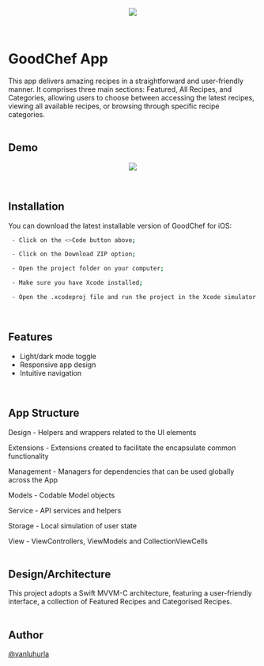 <p align="center" width="100%">
    <img src="https://i.postimg.cc/jS9Hzvvn/temp-Imagewxw738.jpg">
</p>
<br>

# GoodChef App

This app delivers amazing recipes in a straightforward and user-friendly manner. It comprises three main sections: Featured, All Recipes, and Categories, allowing users to choose between accessing the latest recipes, viewing all available recipes, or browsing through specific recipe categories.
<br><br>  

## Demo

<p align="center" width="100%">
    <img src="https://github.com/vanluhurla/GoodChef/blob/main/goodchef.gif">
</p>
<br>

## Installation

You can download the latest installable version of GoodChef for iOS:

```bash
 - Click on the <>Code button above; 

 - Click on the Download ZIP option;

 - Open the project folder on your computer;

 - Make sure you have Xcode installed; 

 - Open the .xcodeproj file and run the project in the Xcode simulator.
```
<br>

## Features

- Light/dark mode toggle
- Responsive app design
- Intuitive navigation
<br>

## App Structure

Design - Helpers and wrappers related to the UI elements

Extensions - Extensions created to facilitate the encapsulate common functionality

Management - Managers for dependencies that can be used globally across the App

Models - Codable Model objects

Service - API services and helpers

Storage - Local simulation of user state

View - ViewControllers, ViewModels and CollectionViewCells
<br><br>

## Design/Architecture

This project adopts a Swift MVVM-C architecture, featuring a user-friendly interface, a collection of Featured Recipes and Categorised Recipes.
<br><br>

## Author

[@vanluhurla](https://www.github.com/vanluhurla)
